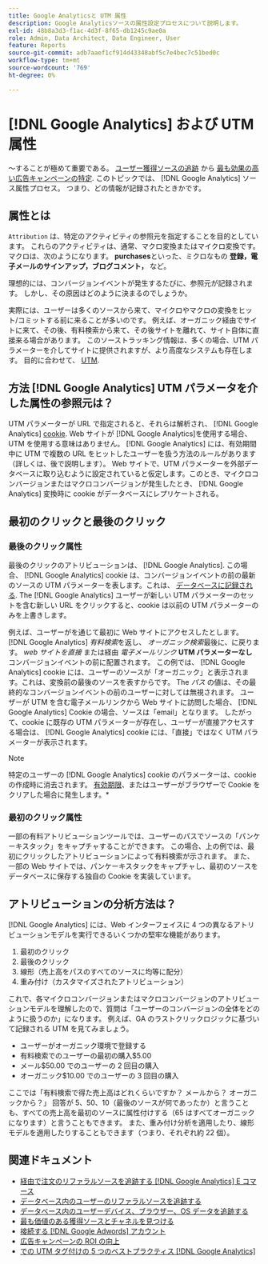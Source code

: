 ```yaml
---
title: Google Analyticsと UTM 属性
description: Google Analyticsソースの属性設定プロセスについて説明します。
exl-id: 48b8a3d3-f1ac-4d3f-8f65-db1245c9ae0a
role: Admin, Data Architect, Data Engineer, User
feature: Reports
source-git-commit: adb7aaef1cf914d43348abf5c7e4bec7c51bed0c
workflow-type: tm+mt
source-wordcount: '769'
ht-degree: 0%

---
```


# [!DNL Google Analytics] および UTM 属性

～することが極めて重要である。 [ユーザー獲得ソースの追跡](../../data-analyst/analysis/google-track-user-acq.md) から [最も効果の高い広告キャンペーンの特定](../../data-analyst/analysis/most-value-source-channel.md). このトピックでは、 [!DNL Google Analytics] ソース属性プロセス。 つまり、どの情報が記録されたときかです。

## 属性とは

`Attribution` は、特定のアクティビティの参照元を指定することを目的としています。 これらのアクティビティは、通常、マクロ変換またはマイクロ変換です。マクロは、次のようになります。 **purchases**&#x200B;といった、ミクロなもの **登録，電子メールのサインアップ，ブログコメント，** など。

理想的には、コンバージョンイベントが発生するたびに、参照元が記録されます。 しかし、その原因はどのように決まるのでしょうか。

実際には、ユーザーは多くのソースから来て、マイクロやマクロの変換をヒット/コミットする前に来ることが多いのです。 例えば、オーガニック経由でサイトに来て、その後、有料検索から来て、その後サイトを離れて、サイト自体に直接来る場合があります。 このソーストラッキング情報は、多くの場合、UTM パラメーターを介してサイトに提供されますが、より高度なシステムも存在します。 目的に合わせて、 [UTM](https://support.google.com/analytics/answer/1033867?hl=en&amp;ref_topic=1032998).

## 方法 [!DNL Google Analytics] UTM パラメータを介した属性の参照元は？

UTM パラメーターが URL で指定されると、それらは解析され、 [!DNL Google Analytics] [cookie](https://en.wikipedia.org/wiki/HTTP_cookie). Web サイトが [!DNL Google Analytics]を使用する場合、UTM を使用する意味はありません。 [!DNL Google Analytics] には、有効期間中に UTM で複数の URL をヒットしたユーザーを扱う方法のルールがあります（詳しくは、後で説明します）。 Web サイトで、UTM パラメーターを外部データベースに取り込むように設定されていると仮定します。このとき、マイクロコンバージョンまたはマクロコンバージョンが発生したとき、 [!DNL Google Analytics] 変換時に cookie がデータベースにレプリケートされる。

## 最初のクリックと最後のクリック

### 最後のクリック属性

最後のクリックのアトリビューションは、 [!DNL Google Analytics]. この場合、 [!DNL Google Analytics] cookie は、コンバージョンイベントの前の最新のソースの UTM パラメーターを表します。これは、 [データベースに記録される](../../data-analyst/analysis/google-track-user-acq.md). The [!DNL Google Analytics] ユーザーが新しい UTM パラメーターのセットを含む新しい URL をクリックすると、cookie は以前の UTM パラメーターのみを上書きします。

例えば、ユーザーがを通じて最初に Web サイトにアクセスしたとします。 [!DNL Google Analytics] *有料検索*&#x200B;を返し、 *オーガニック検索*&#x200B;最後に、に戻ります。 *web サイトを直接* または経由 *電子メールリンク* **UTM パラメーターなし** コンバージョンイベントの前に配置されます。 この例では、 [!DNL Google Analytics] cookie には、ユーザーのソースが「オーガニック」と表示されます。これは、変換前の最後のソースを表すからです。 The *パス* の値は、その最終的なコンバージョンイベントの前のユーザーに対しては無視されます。 ユーザーが UTM を含む電子メールリンクから Web サイトに訪問した場合、 [!DNL Google Analytics] Cookie の場合、ソースは「email」となります。 したがって、cookie に既存の UTM パラメーターが存在し、ユーザーが直接アクセスする場合は、 [!DNL Google Analytics] cookie には、「直接」ではなく UTM パラメーターが表示されます。

>[!NOTE]
>
>特定のユーザーの [!DNL Google Analytics] cookie のパラメーターは、cookie の作成時に消去されます。 [有効期限](https://developers.google.com/analytics/devguides/collection/analyticsjs/cookie-usage)、またはユーザーがブラウザーで Cookie をクリアした場合に発生します。*

### 最初のクリック属性

一部の有料アトリビューションツールでは、ユーザーのパスでソースの「パンケーキスタック」をキャプチャすることができます。 この場合、上の例では、最初にクリックしたアトリビューションによって有料検索が示されます。 また、一部の Web サイトでは、パンケーキスタックをキャプチャし、最初のソースをデータベースに保存する独自の Cookie を実装しています。

## アトリビューションの分析方法は？

[!DNL Google Analytics] には、Web インターフェイスに 4 つの異なるアトリビューションモデルを実行できるいくつかの堅牢な機能があります。

1. 最初のクリック
1. 最後のクリック
1. 線形（売上高をパスのすべてのソースに均等に配分）
1. 重み付け（カスタマイズされたアトリビューション）

これで、各マイクロコンバージョンまたはマクロコンバージョンのアトリビューションモデルを理解したので、質問は「ユーザーのコンバージョンの全体をどのように扱うのか」になります。  例えば、GA のラストクリックロジックに基づいて記録される UTM を見てみましょう。

* ユーザーがオーガニック環境で登録する
* 有料検索でのユーザーの最初の購入$5.00
* メール$50.00 でのユーザーの 2 回目の購入
* オーガニック$10.00 でのユーザーの 3 回目の購入

ここでは「有料検索で得た売上高はどれくらいですか？ メールから？  オーガニックから？」 回答が 5、50、10（最後のソースが何であったか）と言うことも、すべての売上高を最初のソースに属性付けする（65 はすべてオーガニックになります）と言うこともできます。 また、重み付け分析を適用したり、線形モデルを適用したりすることもできます（つまり、それぞれ約 22 個）。

## 関連ドキュメント

* [経由で注文のリファラルソースを追跡する [!DNL Google Analytics] E コマース](../importing-data/integrations/google-ecommerce.md)
* [データベース内のユーザーのリファラルソースを追跡する](../analysis/google-track-user-acq.md)
* [データベース内のユーザーデバイス、ブラウザー、OS データを追跡する](../analysis/google-track-user-acq.md)
* [最も価値のある獲得ソースとチャネルを見つける](../analysis/most-value-source-channel.md)
* [接続する [!DNL Google Adwords] アカウント](../importing-data/integrations/google-adwords.md)
* [広告キャンペーンの ROI の向上](../analysis/roi-ad-camp.md)
* [での UTM タグ付けの 5 つのベストプラクティス [!DNL Google Analytics]](../../best-practices/utm-tagging-google.md)

